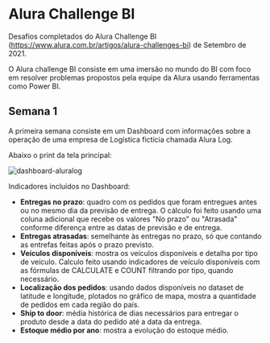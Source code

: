 # Alura Challenge BI
Desafios completados do Alura Challenge BI (https://www.alura.com.br/artigos/alura-challenges-bi) de Setembro de 2021.

O Alura challenge BI consiste em uma imersão no mundo do BI com foco em resolver problemas propostos pela equipe da Alura usando ferramentas como Power BI.

## Semana 1
A primeira semana consiste em um Dashboard com informações sobre a operação de uma empresa de Logística fictícia chamada Alura Log.

Abaixo o print da tela principal:

![dashboard-aluralog](https://user-images.githubusercontent.com/4923677/132736751-acbe54ef-277c-4f16-907d-ac87672ba647.PNG)

Indicadores incluídos no Dashboard:
- **Entregas no prazo**: quadro com os pedidos que foram entregues antes ou no mesmo dia da previsão de entrega. O cálculo foi feito usando uma coluna adicional que recebe os valores "No prazo" ou "Atrasada" conforme diferença entre as datas de previsão e de entrega.
- **Entregas atrasadas**: semelhante às entregas no prazo, só que contando as entrefas feitas após o prazo previsto.
- **Veículos disponíveis**: mostra os veículos disponíveis e detalha por tipo de veículo. Calculo feito usando indicadores de veículo disponíveis com as fórmulas de CALCULATE e COUNT filtrando por tipo, quando necessário.
- **Localização dos pedidos**: usando dados disponíveis no dataset de latitude e longitude, plotados no gráfico de mapa, mostra a quantidade de pedidos em cada região do país.
- **Ship to door**: média histórica de dias necessários para entregar o produto desde a data do pedido até a data da entrega.
- **Estoque médio por ano**: mostra a evolução do estoque médio.

